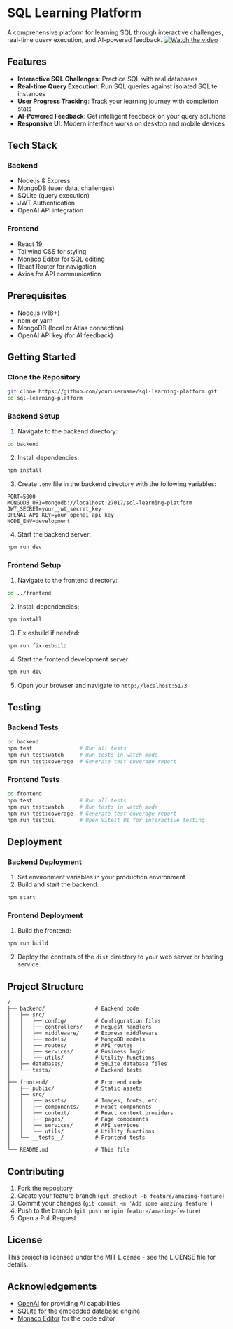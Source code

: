 # SQL Learning Platform

A comprehensive platform for learning SQL through interactive challenges, real-time query execution, and AI-powered feedback.
[![Watch the video](https://img.youtube.com/vi/29hOb1bDGg4/maxresdefault.jpg)](https://youtu.be/29hOb1bDGg4)
## Features

- **Interactive SQL Challenges**: Practice SQL with real databases
- **Real-time Query Execution**: Run SQL queries against isolated SQLite instances
- **User Progress Tracking**: Track your learning journey with completion stats
- **AI-Powered Feedback**: Get intelligent feedback on your query solutions
- **Responsive UI**: Modern interface works on desktop and mobile devices

## Tech Stack

### Backend
- Node.js & Express
- MongoDB (user data, challenges)
- SQLite (query execution)
- JWT Authentication
- OpenAI API integration

### Frontend
- React 19
- Tailwind CSS for styling
- Monaco Editor for SQL editing
- React Router for navigation
- Axios for API communication

## Prerequisites

- Node.js (v18+)
- npm or yarn
- MongoDB (local or Atlas connection)
- OpenAI API key (for AI feedback)

## Getting Started

### Clone the Repository

```bash
git clone https://github.com/yourusername/sql-learning-platform.git
cd sql-learning-platform
```

### Backend Setup

1. Navigate to the backend directory:
```bash
cd backend
```

2. Install dependencies:
```bash
npm install
```

3. Create `.env` file in the backend directory with the following variables:
```
PORT=5000
MONGODB_URI=mongodb://localhost:27017/sql-learning-platform
JWT_SECRET=your_jwt_secret_key
OPENAI_API_KEY=your_openai_api_key
NODE_ENV=development
```

4. Start the backend server:
```bash
npm run dev
```

### Frontend Setup

1. Navigate to the frontend directory:
```bash
cd ../frontend
```

2. Install dependencies:
```bash
npm install
```

3. Fix esbuild if needed:
```bash
npm run fix-esbuild
```

4. Start the frontend development server:
```bash
npm run dev
```

5. Open your browser and navigate to `http://localhost:5173`

## Testing

### Backend Tests

```bash
cd backend
npm test               # Run all tests
npm run test:watch     # Run tests in watch mode
npm run test:coverage  # Generate test coverage report
```

### Frontend Tests

```bash
cd frontend
npm test               # Run all tests
npm run test:watch     # Run tests in watch mode
npm run test:coverage  # Generate test coverage report
npm run test:ui        # Open Vitest UI for interactive testing
```

## Deployment

### Backend Deployment

1. Set environment variables in your production environment
2. Build and start the backend:
```bash
npm start
```

### Frontend Deployment

1. Build the frontend:
```bash
npm run build
```

2. Deploy the contents of the `dist` directory to your web server or hosting service.

## Project Structure

```
/
├── backend/                # Backend code
│   ├── src/
│   │   ├── config/         # Configuration files
│   │   ├── controllers/    # Request handlers
│   │   ├── middleware/     # Express middleware
│   │   ├── models/         # MongoDB models
│   │   ├── routes/         # API routes
│   │   ├── services/       # Business logic
│   │   └── utils/          # Utility functions
│   ├── databases/          # SQLite database files
│   └── tests/              # Backend tests
│
├── frontend/               # Frontend code
│   ├── public/             # Static assets
│   ├── src/
│   │   ├── assets/         # Images, fonts, etc.
│   │   ├── components/     # React components
│   │   ├── context/        # React context providers
│   │   ├── pages/          # Page components
│   │   ├── services/       # API services
│   │   └── utils/          # Utility functions
│   └── __tests__/          # Frontend tests
│
└── README.md               # This file
```

## Contributing

1. Fork the repository
2. Create your feature branch (`git checkout -b feature/amazing-feature`)
3. Commit your changes (`git commit -m 'Add some amazing feature'`)
4. Push to the branch (`git push origin feature/amazing-feature`)
5. Open a Pull Request

## License

This project is licensed under the MIT License - see the LICENSE file for details.

## Acknowledgements

- [OpenAI](https://openai.com/) for providing AI capabilities
- [SQLite](https://www.sqlite.org/) for the embedded database engine
- [Monaco Editor](https://microsoft.github.io/monaco-editor/) for the code editor 
